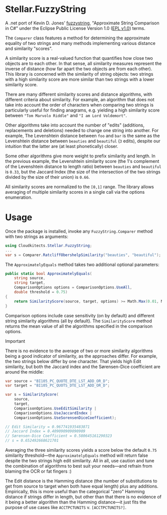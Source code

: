 # Stellar.FuzzyString

A .net port of Kevin D. Jones' [fuzzystring](https://github.com/kdjones/fuzzystring), "Approximate String Comparison in C#" under the Eclipse Public License Version 1.0 ([EPL v1.0](http://www.eclipse.org/legal/epl-v10.html)) terms.

The `Comparer` class features a method for determining the approximate equality of two strings and many methods implementing various distance and similarity "scores".

A similarity score is a real-valued function that quantifies how close two objects are to each other. In that sense, all similarity measures represent the inverse of distance  (how far apart the two objects are from each other). This library is concerned with the similarity of string objects: two strings with a high similarity score are more similar than two strings with a lower similarity score.

There are many different similarity scores and distance algorithms, with different criteria about similarity. For example, an algorithm that does not take into account the order of characters when comparing two strings is particularly useful for finding anagrams, e.g. yielding a high similarity score between `"Tom Marvolo Riddle"` and `"I am Lord Voldemort"`.

Other algorithms take into account the number of "edits" (additions, replacements and deletions) needed to change one string into another. For example, The Levenshtein distance between `foo` and `bar` is the same as the Levenshtein distance between `beauties` and `beautiful` (`3` edits), despite our intuition that the latter are (at least phonetically) closer.

Some other algorithms give more weight to prefix similarity and length. In the previous example, the Levenshtein similarity score (the 1's complement of the Levenshtein distance to length ratio) between `beauties` and `beautiful` is `0.33`, but the Jaccard Index (the size of the intersection of the two strings divided by the size of their union) is `0.66`.

All similarity scores are normalized to the `[0,1]` range. The library allows averaging of multiple similarity scores in a single call via the options enumeration.

# Usage

Once the package is installed, invoke any `FuzzyString.Comparer` method with two strings as arguments:

```cs
using Cloudkitects.Stellar.FuzzyString;
...
var s = Comparer.RatcliffObershelpSimilarity("beauties", "beautiful"); // s = 0.705882352941177
```

The `ApproximatelyEquals` method takes two additional optional parameters:

```cs
public static bool ApproximatelyEquals(
    string source,
    string target,
    ComparisonOptions options = ComparisonOptions.UseAll,
    double threshold = 0.75)
{
    return SimilarityScore(source, target, options) >= Math.Max(0.01, Math.Min(threshold, 1));
}
```

Comparison options include case sensitivity (on by default) and different string similarity algorithms (all by default). The `SimilarityScore` method returns the mean value of all the algorithms specified in the comparison options.

> [!IMPORTANT]
> There is no evidence to the average of two or more similarity algorithms being a good indicator of similarity, as the approaches differ. For example, the two strings below differ by one character. That yields high Edit similarity, but both the Jaccard index and the Sørensen-Dice coefficient are around the middle: 

```cs
var source = "BI105_PC_QUOTE_DTE_LST_ADD_OR_D";
var target = "BI105_PC_QUOTS_DTE_LST_ADD_OR_D";

var s = SimilarityScore(
    source,
    target,
    ComparisonOptions.UseEditSimilarity |
    ComparisonOptions.UseJaccardIndex |
    ComparisonOptions.UseSorensenDiceCoefficient);

// Edit Similarity = 0.967741935483871
// Jaccard Index = 0.409090909090909
// Sørensen-Dice Coefficient = 0.580645161290323
// s = 0.652492668621701
```
Averaging the three similarity scores yields a score below the default `0.75` similarity threshold&mdash;the `ApproximatelyEquals` method will return false despite the two strings high edit similarity. All in all, use caution and tune the combination of algorithms to best suit your needs&mdash;and refrain from blaming the OCR or fat fingers :)

The Edit distance is the Hamming distance (the number of substitutions to get from source to target when both have equal length) plus any additions. Empirically, this is more useful than the categorical "zero" Hamming distance if strings differ in length, but other than that there is no evidence of it being a better algorithm than the Hamming distance&mdash;it just fits the purpose of use cases like `ACCTPCTUNITS` v. `[ACCTPCTUNITS?]`.
